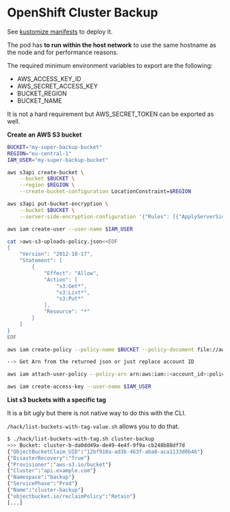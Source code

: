 # OpenShift Cluster Backup

See [kustomize manifests](./kustomize) to deploy it.

The pod has **to run within the host network** to use the same hostname
as the node and for performance reasons.

The required minimum environment variables to export are the following:

* AWS_ACCESS_KEY_ID
* AWS_SECRET_ACCESS_KEY
* BUCKET_REGION
* BUCKET_NAME

It is not a hard requirement but AWS_SECRET_TOKEN can be exported as well.

**Create an AWS S3 bucket**

```bash
BUCKET="my-super-backup-bucket"
REGION="eu-central-1"
IAM_USER="my-super-backup-bucket"

aws s3api create-bucket \
    --bucket $BUCKET \
    --region $REGION \
    --create-bucket-configuration LocationConstraint=$REGION

aws s3api put-bucket-encryption \
    --bucket $BUCKET \
    --server-side-encryption-configuration '{"Rules": [{"ApplyServerSideEncryptionByDefault": {"SSEAlgorithm": "AES256"}}]}'

aws iam create-user --user-name $IAM_USER

cat >aws-s3-uploads-policy.json<<EOF
{
    "Version": "2012-10-17",
    "Statement": [
        {
            "Effect": "Allow",
            "Action": [
                "s3:Get*",
                "s3:List*",
                "s3:Put*"
            ],
            "Resource": "*"
        }
    ]
}
EOF

aws iam create-policy --policy-name $BUCKET --policy-document file://aws-s3-uploads-policy.json

--> Get Arn from the returned json or just replace account ID

aws iam attach-user-policy --policy-arn arn:aws:iam::<account_id>:policy/$BUCKET --user-name $IAM_USER

aws iam create-access-key --user-name $IAM_USER
```

**List s3 buckets with a specific tag**

It is a bit ugly but there is not native way to do this with the CLI.

`/hack/list-buckets-with-tag-value.sh` allows you to do that.


```bash
$ ./hack/list-buckets-with-tag.sh cluster-backup
>>> Bucket: cluster-b-da0dd49a-de49-4e4f-9f9a-cb248b88df7d
{"ObjectBucketClaim_UID":"12bf918a-ad3b-463f-aba8-aca1133d0b46"}
{"DisasterRecovery":"True"}
{"Provisioner":"aws-s3.io/bucket"}
{"Cluster":"api.example.com"}
{"Namespace":"backup"}
{"ServicePhase":"Prod"}
{"Name":"cluster-backup"}
{"objectbucket.io/reclaimPolicy":"Retain"}
[...]
```
